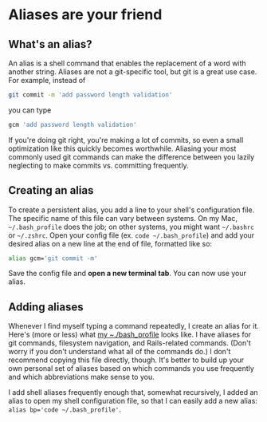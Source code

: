 # Aliases are your friend

## What's an alias?

An alias is a shell command that enables the replacement of a word with another
string. Aliases are not a git-specific tool, but git is a great use case. For
example, instead of

```bash
git commit -m 'add password length validation'
```

you can type

```bash
gcm 'add password length validation'
```

If you're doing git right, you're making a lot of commits, so even a small
optimization like this quickly becomes worthwhile. Aliasing your most commonly
used git commands can make the difference between you lazily neglecting to make
commits vs. committing frequently.

## Creating an alias

To create a persistent alias, you add a line to your shell's
configuration file. The specific name of this file can vary between
systems. On my Mac, `~/.bash_profile` does the job; on other systems,
you might want `~/.bashrc` or `~/.zshrc`. Open your config file (ex.
`code ~/.bash_profile`) and add your desired alias on a new line at the
end of file, formatted like so:

```bash
alias gcm='git commit -m'
```

Save the config file and **open a new terminal tab**. You can now use your
alias.

## Adding aliases

Whenever I find myself typing a command repeatedly, I create an alias
for it. Here's (more or less) what [my ~./bash_profile][bash-profile]
looks like. I have aliases for git commands, filesystem navigation, and
Rails-related commands. (Don't worry if you don't understand what all of
the commands do.) I don't recommend copying this file directly, though.
It's better to build up your own personal set of aliases based on which
commands you use frequently and which abbreviations make sense to you.

I add shell aliases frequently enough that, somewhat recursively, I added an
alias to open my shell configuration file, so that I can easily add a new alias:
`alias bp='code ~/.bash_profile'`.

[bash-profile]: http://assets.aaonline.io/fullstack/ruby/assets/bash_profile
